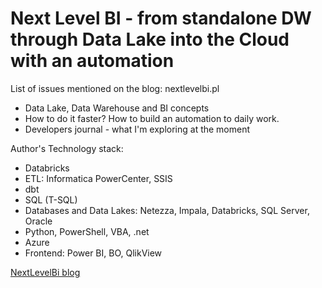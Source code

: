Next Level BI - from standalone DW through Data Lake into the Cloud with an automation
=============

List of issues mentioned on the blog: nextlevelbi.pl

*   Data Lake, Data Warehouse and BI concepts
*   How to do it faster? How to build an automation to daily work.
*   Developers journal - what I'm exploring at the moment

Author's Technology stack:
* Databricks
* ETL: Informatica PowerCenter, SSIS
* dbt
* SQL (T-SQL)
* Databases and Data Lakes: Netezza, Impala, Databricks, SQL Server, Oracle
* Python, PowerShell, VBA, .net
* Azure
* Frontend: Power BI, BO, QlikView

[NextLevelBi blog](https://nextlevelbi.pl)
